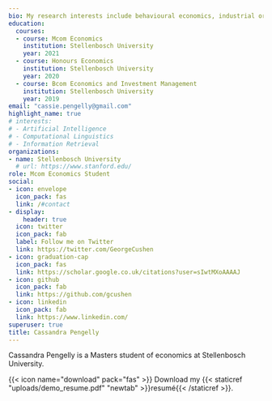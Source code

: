 ```yaml
---
bio: My research interests include behavioural economics, industrial organisation and Taylor Swift. 
education:
  courses:
  - course: Mcom Economics
    institution: Stellenbosch University
    year: 2021
  - course: Honours Economics
    institution: Stellenbosch University
    year: 2020
  - course: Bcom Economics and Investment Management
    institution: Stellenbosch University
    year: 2019
email: "cassie.pengelly@gmail.com"
highlight_name: true
# interests:
# - Artificial Intelligence
# - Computational Linguistics
# - Information Retrieval
organizations:
- name: Stellenbosch University
  # url: https://www.stanford.edu/
role: Mcom Economics Student
social:
- icon: envelope
  icon_pack: fas
  link: /#contact
- display:
    header: true
  icon: twitter
  icon_pack: fab
  label: Follow me on Twitter
  link: https://twitter.com/GeorgeCushen
- icon: graduation-cap
  icon_pack: fas
  link: https://scholar.google.co.uk/citations?user=sIwtMXoAAAAJ
- icon: github
  icon_pack: fab
  link: https://github.com/gcushen
- icon: linkedin
  icon_pack: fab
  link: https://www.linkedin.com/
superuser: true
title: Cassandra Pengelly
---
```


Cassandra Pengelly is a Masters student of economics at Stellenbosch University.

{{< icon name="download" pack="fas" >}} Download my {{< staticref "uploads/demo_resume.pdf" "newtab" >}}resumé{{< /staticref >}}.
